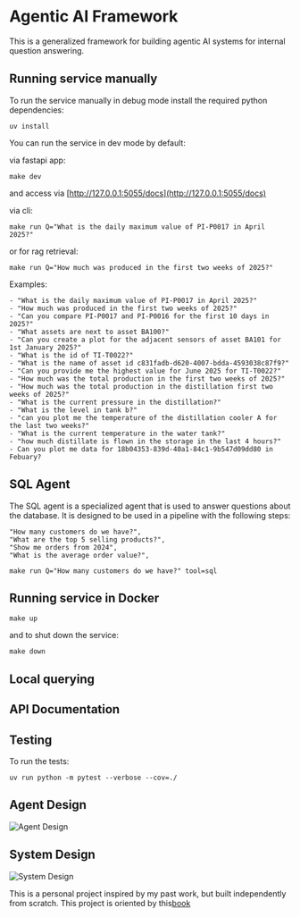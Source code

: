 # Agentic AI Framework

This is a generalized framework for building agentic AI systems for internal question answering.


## Running service manually

To run the service manually in debug mode install the required python dependencies:

`uv install`

You can run the service in dev mode by default:

via fastapi app:
```
make dev
```
and access via [http://127.0.0.1:5055/docs](http://127.0.0.1:5055/docs)

via cli:

```
make run Q="What is the daily maximum value of PI-P0017 in April 2025?"
```

or for rag retrieval:
```
make run Q="How much was produced in the first two weeks of 2025?"
```

Examples:
```
- "What is the daily maximum value of PI-P0017 in April 2025?"
- "How much was produced in the first two weeks of 2025?"
- "Can you compare PI-P0017 and PI-P0016 for the first 10 days in 2025?"
- "What assets are next to asset BA100?"
- "Can you create a plot for the adjacent sensors of asset BA101 for 1st January 2025?"
- "What is the id of TI-T0022?"
- "What is the name of asset id c831fadb-d620-4007-bdda-4593038c87f9?"
- "Can you provide me the highest value for June 2025 for TI-T0022?"
- "How much was the total production in the first two weeks of 2025?"
- "How much was the total production in the distillation first two weeks of 2025?"
- "What is the current pressure in the distillation?"
- "What is the level in tank b?"
- "can you plot me the temperature of the distillation cooler A for the last two weeks?"
- "What is the current temperature in the water tank?"
- "how much distillate is flown in the storage in the last 4 hours?"
- Can you plot me data for 18b04353-839d-40a1-84c1-9b547d09dd80 in Febuary?

```

## SQL Agent

The SQL agent is a specialized agent that is used to answer questions about the database. It is designed to be used in a pipeline with the following steps:

    "How many customers do we have?",
    "What are the top 5 selling products?",
    "Show me orders from 2024",
    "What is the average order value?",

```
make run Q="How many customers do we have?" tool=sql
```


## Running service in Docker


```
make up
```

and to shut down the service:

```
make down
```


## Local querying


## API Documentation


## Testing

To run the tests:

`uv run python -m pytest --verbose --cov=./`


## Agent Design

![Agent Design](architecture/agent_design.png)


## System Design

![System Design](architecture/system_design.png)



This is a personal project inspired by my past work, but built independently from scratch. This project is oriented by this[book](https://www.cosmicpython.com/)
